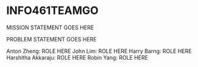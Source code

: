 # INFO461TEAMGO
MISSION STATEMENT GOES HERE

PROBLEM STATEMENT GOES HERE

Anton Zheng: ROLE HERE
John Lim: ROLE HERE
Harry Barng: ROLE HERE
Harshitha Akkaraju: ROLE HERE
Robin Yang: ROLE HERE
